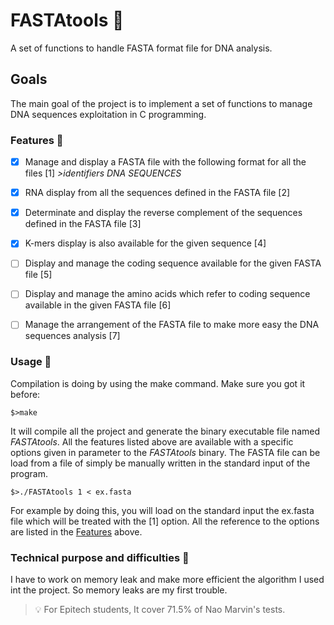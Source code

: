 # FASTAtools :scroll:

A set of functions to handle FASTA format file for DNA analysis.

## Goals

The main goal of the project is to implement a set of functions to manage DNA sequences exploitation in C programming.

### **Features** :dart:

- [x] Manage and display a FASTA file with the following format for all the files [1]
    *>identifiers*
    *DNA SEQUENCES*

- [x] RNA display from all the sequences defined in the FASTA file [2]

- [x] Determinate and display the reverse complement of the sequences defined in the FASTA file [3]

- [x] K-mers display is also available for the given sequence [4]

- [ ] Display and manage the coding sequence available for the given FASTA file [5]

- [ ] Display and manage the amino acids which refer to coding sequence available in the given FASTA file [6]

- [ ] Manage the arrangement of the FASTA file to make more easy the DNA sequences analysis [7]

### **Usage** :construction_worker:

Compilation is doing by using the make command. Make sure you got it before:

    $>make
It will compile all the project and generate the binary executable file named *FASTAtools*.
All the features listed above are available with a specific options given in parameter to the *FASTAtools* binary. The FASTA file can be load from a file of simply be manually written in the standard input of the program.

    $>./FASTAtools 1 < ex.fasta

For example by doing this, you will load on the standard input the ex.fasta file which will be treated with the [1] option. All the reference to the options are listed in the [Features](#features-dart) above.

### **Technical purpose and difficulties** :pushpin:
I have to work on memory leak and make more efficient the algorithm I used int the project.
So memory leaks are my first trouble.

>:bulb: For Epitech students, It cover 71.5% of Nao Marvin's tests.
